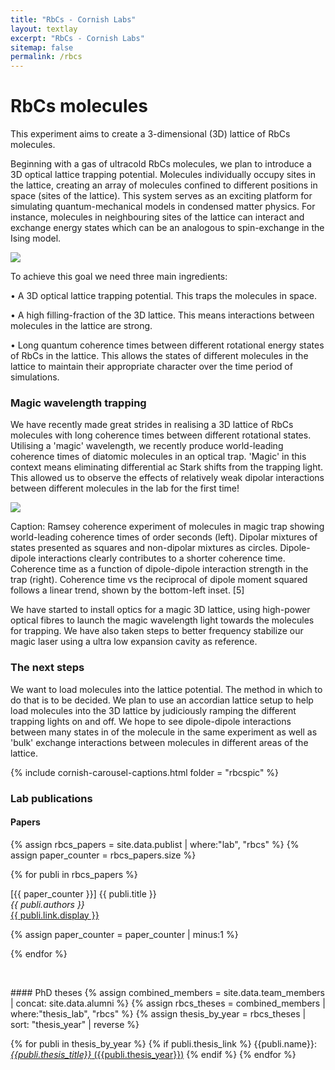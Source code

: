 ```yaml
---
title: "RbCs - Cornish Labs"
layout: textlay
excerpt: "RbCs - Cornish Labs"
sitemap: false
permalink: /rbcs
---
```


# RbCs molecules

This experiment aims to create a 3-dimensional (3D) lattice of RbCs molecules. 

Beginning with a gas of ultracold RbCs molecules, we plan to introduce a 3D optical lattice trapping potential. 
Molecules individually occupy sites in the lattice, creating an array of molecules confined to different positions in space (sites of the lattice). This system serves as an exciting platform for simulating quantum-mechanical models in condensed matter physics. For instance, molecules in neighbouring sites of the lattice can interact and exchange energy states which can be an analogous to spin-exchange in the Ising model. 

<a href  ="{{ site.url }}{{ site.baseurl }}/images/rbcspic/intro fig.PNG">
<img src="{{ site.url }}{{ site.baseurl }}/images/rbcspic/intro fig.PNG" class="img-fluid rounded mx-auto center-block" style="max-width: 175mm; height: auto;">
</a>

To achieve this goal we need three main ingredients:

• A 3D optical lattice trapping potential. 
This traps the molecules in space.
 
• A high filling-fraction of the 3D lattice. This means interactions between molecules in the lattice are strong.
 
• Long quantum coherence times between different rotational energy states of RbCs in the lattice. 
          This allows the states of different molecules in the lattice to maintain 
	  their appropriate character over the time period of simulations. 
 

### Magic wavelength trapping

We have recently made great strides in realising a 3D lattice of RbCs molecules with long coherence times between different rotational states. 
Utilising a 'magic' wavelength, we recently produce world-leading coherence times of diatomic molecules in an optical trap. 'Magic' in this context means eliminating differential ac Stark shifts from the trapping light. This allowed us to observe the effects of relatively weak dipolar interactions between different molecules in the lab for the first time! 


<a href  ="{{ site.url }}{{ site.baseurl }}/images/rbcspic/coherence.png">
<img src="{{ site.url }}{{ site.baseurl }}/images/rbcspic/coherence.png" class="img-fluid rounded mx-auto center-block" style="max-width: 175mm; height: auto;">
</a>

Caption: Ramsey coherence experiment of molecules in magic trap showing world-leading coherence times of order seconds (left). Dipolar mixtures of states presented as squares and non-dipolar mixtures as circles. Dipole-dipole interactions clearly contributes to a shorter coherence time.    
Coherence time as a function of dipole-dipole interaction strength in the trap (right). Coherence time vs the reciprocal of dipole moment squared follows a linear trend, shown by the bottom-left inset. [5] 

We have started to install optics for a magic 3D lattice, using high-power optical fibres to launch the magic wavelength light towards the molecules for trapping. 
We have also taken steps to better frequency stabilize our magic laser using a ultra low expansion cavity as reference.

### The next steps

We want to load molecules into the lattice potential. The method in which to do that is to be decided. We plan to use an accordian lattice setup to help load molecules into the 3D lattice by judiciously ramping the different trapping lights on and off. We hope to see dipole-dipole interactions between many states in of the molecule in the same experiment as well as 'bulk' exchange interactions between molecules in different areas of the lattice.


{% include cornish-carousel-captions.html folder = "rbcspic" %}


### Lab publications
#### Papers
{% assign rbcs_papers = site.data.publist | where:"lab", "rbcs" %}
{% assign paper_counter = rbcs_papers.size %} 

{% for publi in rbcs_papers %}

  \[{{ paper_counter }}\] {{ publi.title }} <br />
  <em>{{ publi.authors }} </em><br /><a href="{{ publi.link.url }}">{{ publi.link.display }}</a>

  {% assign paper_counter = paper_counter | minus:1 %}

{% endfor %}

<p> &nbsp; </p>
#### PhD theses
{% assign combined_members = site.data.team_members | concat: site.data.alumni %}
{% assign rbcs_theses = combined_members | where:"thesis_lab", "rbcs" %}
{% assign thesis_by_year = rbcs_theses | sort: "thesis_year" | reverse %}

{% for publi in thesis_by_year %}
  {% if publi.thesis_link %}
  {{publi.name}}: [_{{publi.thesis_title}}_ ({{publi.thesis_year}})]({{publi.thesis_link}})
  {% endif %}
{% endfor %}
